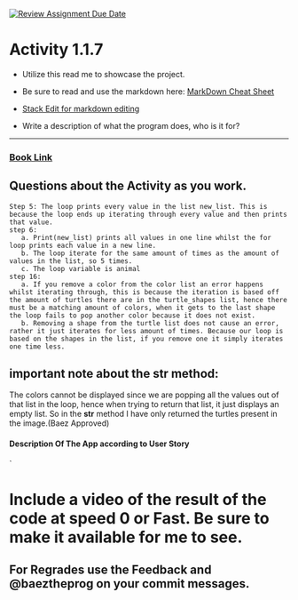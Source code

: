[![Review Assignment Due Date](https://classroom.github.com/assets/deadline-readme-button-22041afd0340ce965d47ae6ef1cefeee28c7c493a6346c4f15d667ab976d596c.svg)](https://classroom.github.com/a/K3waziIG)
# Activity 1.1.7

* Utilize this read me to showcase the project.
* Be sure to read and use the markdown here:
[MarkDown Cheat Sheet](https://github.com/adam-p/markdown-here/wiki/Markdown-Cheatsheet)
* [Stack Edit for markdown editing](https://stackedit.io)

* Write a description of what the program does, who is it for?
---




### [Book Link](https://pltw.read.inkling.com/a/b/5310c007377c46e28d745961310f0c2e/p/88fb6ad306ee44d0b055d9008ace8e80)


## Questions about the Activity as you work. 
```
Step 5: The loop prints every value in the list new_list. This is because the loop ends up iterating through every value and then prints that value.
step 6:
   a. Print(new_list) prints all values in one line whilst the for loop prints each value in a new line.
   b. The loop iterate for the same amount of times as the amount of values in the list, so 5 times.
   c. The loop variable is animal
step 16:
   a. If you remove a color from the color list an error happens whilst iterating through, this is because the iteration is based off the amount of turtles there are in the turtle_shapes list, hence there must be a matching amount of colors, when it gets to the last shape the loop fails to pop another color because it does not exist.
   b. Removing a shape from the turtle list does not cause an error, rather it just iterates for less amount of times. Because our loop is based on the shapes in the list, if you remove one it simply iterates one time less.
```
## important note about the __str__ method:
The colors cannot be displayed since we are popping all the values out of that list in the loop, hence when trying to return that list, it just displays an empty list. So in the __str__ method I have only returned the turtles present in the image.(Baez Approved) 


#### Description Of The App according to User Story

`
# Include a video of the result of the code at speed 0 or Fast. Be sure to make it available for me to see.
## For Regrades use the Feedback and @baeztheprog on your commit messages.
